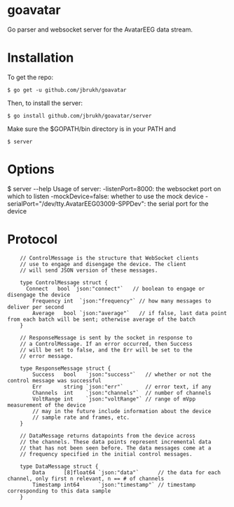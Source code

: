 goavatar
========

Go parser and websocket server for the AvatarEEG data stream.

Installation
============

To get the repo:

    $ go get -u github.com/jbrukh/goavatar

Then, to install the server:

    $ go install github.com/jbrukh/goavatar/server

Make sure the $GOPATH/bin directory is in your PATH and

    $ server

Options
=======

$ server --help
Usage of server:
  -listenPort=8000: the websocket port on which to listen
  -mockDevice=false: whether to use the mock device
  -serialPort="/dev/tty.AvatarEEG03009-SPPDev": the serial port for the device

Protocol
========

        // ControlMessage is the structure that WebSocket clients
        // use to engage and disengage the device. The client
        // will send JSON version of these messages.
        
        type ControlMessage struct {
          Connect   bool `json:"connect"`   // boolean to engage or disengage the device
        	Frequency int  `json:"frequency"` // how many messages to deliver per second
        	Average   bool `json:"average"`   // if false, last data point from each batch will be sent; otherwise average of the batch
        }
        
        // ResponseMessage is sent by the socket in response to
        // a ControlMessage. If an error occurred, then Success
        // will be set to false, and the Err will be set to the
        // error message.
        
        type ResponseMessage struct {
        	Success   bool   `json:"success"`   // whether or not the control message was successful
        	Err       string `json:"err"`       // error text, if any
        	Channels  int    `json:"channels"`  // number of channels
        	VoltRange int    `json:"voltRange"` // range of mVpp measurement of the device
        	// may in the future include information about the device
        	// sample rate and frames, etc.
        }
        
        // DataMessage returns datapoints from the device across 
        // the channels. These data points represent incremental data
        // that has not been seen before. The data messages come at a 
        // frequency specified in the initial control messages.
        
        type DataMessage struct {
        	Data      [8]float64 `json:"data"`      // the data for each channel, only first n relevant, n == # of channels
        	Timestamp int64      `json:"timestamp"` // timestamp corresponding to this data sample
        }
